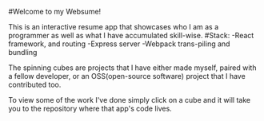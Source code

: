 #Welcome to my Websume!

  This is an interactive resume app that showcases who I am as a programmer as well as what I have accumulated skill-wise.
    #Stack:
      -React framework, and routing 
      -Express server
      -Webpack trans-piling and bundling

  The spinning cubes are projects that I have either made myself, paired with a fellow developer, or an OSS(open-source software) project that I have contributed too.

  To view some of the work I've done simply click on a cube and it will take you to the repository where that app's code lives.

 

     
